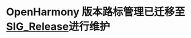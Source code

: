 # OpenHarmony 版本路标管理已迁移至[SIG_Release](https://gitee.com/openharmony/release-management/blob/master/OpenHarmony-RoadMap.md)进行维护

